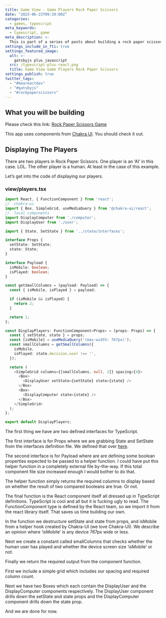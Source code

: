 ```yaml
---
title: Game View - Game Players Rock Paper Scissors
date: "2023-06-23T09:39:00Z"
categories:
  - games, typescript
meta_keywords:
  - typescript, game
meta_description: >-
  This is part of a series of posts about building a rock paper scissors game in gatsbyjs.
settings_include_in_fti: true
settings_featured_image:
  alt: >-
    gatsbyjs plus javascript
  src: /typescript-plus-react.png
  title: Game View Game Players Rock Paper Scissors
settings_publish: true
twitter_tags:
  - "#beareactdev"
  - "#gatsbyjs"
  - "#rockpaperscissors"
---
```


## What you will be building

Please check this link: <a href="https://beareact.dev/games/rock-paper-scissors/" target="_blank">Rock Paper Scissors Game</a>

This app uses components from <a href="https://chakra-ui.com/" rel="noopener" target="_blank">Chakra UI</a>. You should check it out.

## Displaying The Players

There are two players in Rock Paper Scissors. One player is an ‘AI’ in this case. LOL. The other player is a human. At least in the case of this example.

Let’s get into the code of displaying our players.

### view/players.tsx

```typescript
import React, { FunctionComponent } from 'react';
//  chakra-ui
import { Box, SimpleGrid, useMediaQuery } from '@chakra-ui/react';
//  local components
import DisplayComputer from './computer';
import DisplayUser from './user';

import { State, SetState } from '../state/interfaces';

interface Props {
  setState: SetState;
  state: State;
}

interface Payload {
  isMobile: boolean;
  isPlayed: boolean;
}

const getSmallColumns = (payload: Payload) => {
  const { isMobile, isPlayed } = payload;

  if (isMobile && isPlayed) {
    return 2;
  }

  return 1;
};

const DisplayPlayers: FunctionComponent<Props> = (props: Props) => {
  const { setState, state } = props;
  const [isMobile] = useMediaQuery('(max-width: 767px)');
  const smallColumns = getSmallColumns({
    isMobile,
    isPlayed: state.decision.user !== '',
  });

  return (
    <SimpleGrid columns={[smallColumns, null, 2]} spacing={4}>
      <Box>
        <DisplayUser setState={setState} state={state} />
      </Box>
      <Box>
        <DisplayComputer state={state} />
      </Box>
    </SimpleGrid>
  );
};

export default DisplayPlayers;
```

The first thing we have are two defined interfaces for TypeScript.

The first interface is for Props where we are grabbing State and SetState from the interfaces definition file. We defined that over <a href="/game-state-rock-paper-scissors/">here</a>.

The second interface is for Payload where are are defining some boolean properties expected to be passed to a helper function. I could have put this helper function in a completely external file by-the-way. If this total component file size increased enough I would bother to do that.

The helper function simply returns the required columns to display based on whether the result of two compared booleans are true. Or not.

The final function is the React component itself all dressed up in TypeScript definitions. TypeScript is cool and all but it is fucking ugly to read. The FunctionComponent type is defined by the React team, so we import it from the react library itself. That saves us time building our own.

In the function we destructure setState and state from props, and isMobile from a helper hook created by Chakra-UI (we love Chakra-UI). We describe an opinion where ‘isMobile’ is any device 767px wide or less.

Next we create a constant called smallColumns that checks whether the human user has played and whether the device screen size ‘isMobile’ or not.

Finally we return the required output from the component function.

First we include a simple grid which includes our spacing and required column count.

Next we have two Boxes which each contain the DisplayUser and the DisplayComputer components respectively. The DisplayUser component drills down the setState and state props and the DisplayComputer component drills down the state prop.

And we are done for now.
